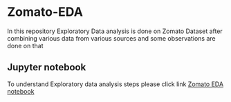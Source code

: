 # Zomato-EDA

In this repository Exploratory Data analysis is done on Zomato Dataset after combining various data from various sources and some observations are done on that

## Jupyter notebook
To understand Exploratory data analysis steps please click link [Zomato EDA notebook](https://github.com/saurabhznaikz/Zomato-EDA/blob/main/Zomato.ipynb)
